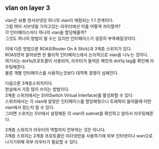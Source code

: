 ## vlan on layer 3
vlan은 보통 한서브넷당 하나의 vlan이 매핑되는 1:1 관계이다.  
그럼 여러 서브넷을 가지고있는 라우터에선 이를 어떻게 처리할까?  
각 인터페이스마다 하나의 vlan을 할당해줄까?  
그것도 하나의 방법이 될 수는 있지만 인터페이스가 굉장히 부족해질것이다.  

이에 다른 방법으론 ROAS(Router On A Stick)과 3계층 스위치가 있다.  
ROAS먼저 알아보면 한 물리적 인터페이스에서 논리적으로 vlan을 나누는 것이다.  
여기서는 dot1q프로토콜이 사용되어, 라우터가 들어온 패킷의 dot1q tag를 확인해 라우팅해준다.  
물론 개별 인터페이스를 사용하는것보다 대역폭 경쟁이 심해진다.  


다음으론 3계층스위치이다.  
현실에서 가장 많이 쓰이는 방법이다.  
3계층 스위치에서는 SVI(Switch Virtual Interface)를 활성화할 수 있다.  
스위치에서는 각 vlan에 알맞은 인터페이스를 할당해줬으니 트래픽이 들어올때 어떤 vlan에서 왔는지 알 수 있다.  
그러면 스위치는 SVI에서 설정해둔 각 vlan의 subnet을 확인하고 알아서 라우팅해준다.  

3계층 스위치가 라우터의 역할까지 전부하는 것은 아니다.  
3계층 스위치는 2계층 프로토콜인 이더넷만을 사용하기에 외부 인터넷이나 wan으로 나가기위해 외부 라우터가 필요할 수 있다.  
